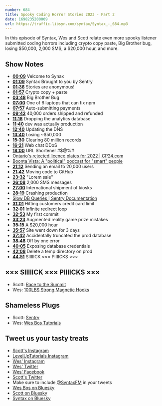 ```yaml
---
number: 684
title: Spooky Coding Horror Stories 2023 - Part 2
date: 1698235200009
url: https://traffic.libsyn.com/syntax/Syntax_-_684.mp3
---
```


In this episode of Syntax, Wes and Scott relate even more spooky listener submitted coding horrors including crypto copy paste, Big Brother bug, losing $50,000, 2,000 SMS, a $20,000 hour, and more.

## Show Notes

- **[00:09](#t=00:09)** Velcome to Synax
- **[01:09](#t=01:09)** Syntax Brought to you by Sentry
- **[01:36](#t=01:36)** Stories are anonymous!
- **[01:57](#t=01:57)** Crypto copy + paste
- **[03:48](#t=03:48)** Big Brother Bug
- **[07:00](#t=07:00)** One of 6 laptops that can fix npm
- **[07:57](#t=07:57)** Auto-submitting payments
- **[09:42](#t=09:42)** 40,000 orders shipped and refunded
- **[11:16](#t=11:16)** Dropping the analytics database
- **[11:40](#t=11:40)** dev was actually production
- **[12:40](#t=12:40)** Updating the DNS
- **[13:40](#t=13:40)** Losing ~$50,000
- **[15:30](#t=15:30)** Clearing 80 million records
- **[16:21](#t=16:21)** Web chat DDoS
- **[18:00](#t=18:00)** URL Shortener #$@%#
- [Ontario's rejected licence plates for 2022 | CP24.com](https://www.cp24.com/news/these-are-ontario-s-rejected-licence-plates-from-2022-1.6217558)
- [Boonta Vista: A "political" podcast for "smart" people](https://www.boontavista.com/)
- **[21:12](#t=21:12)** Sending an email to 20,000 users
- **[21:42](#t=21:42)** Moving code to GitHub
- **[23:32](#t=23:32)** "Lorem sale"
- **[26:08](#t=26:08)** 2,000 SMS messages
- **[27:00](#t=27:00)** International shipment of kiosks
- **[28:19](#t=28:19)** Crashing production
- [Slow DB Queries | Sentry Documentation](https://docs.sentry.io/product/issues/issue-details/performance-issues/slow-db-queries/)
- **[31:01](#t=31:01)** Hitting customers credit card limit
- **[32:01](#t=32:01)** Infinite redirect loop
- **[32:53](#t=32:53)** My first commit
- **[33:23](#t=33:23)** Augmented reality game prize mistakes
- **[35:15](#t=35:15)** A $20,000 hour
- **[35:57](#t=35:57)** Site went down for 3 days
- **[37:42](#t=37:42)** Accidentally truncated the prod database
- **[38:48](#t=38:48)** Off by one error
- **[40:05](#t=40:05)** Exposing database credentials
- **[42:08](#t=42:08)** Delete a temp directory on prod
- **[44:51](#t=44:51)** SIIIIICK ××× PIIIICKS ×××

## ××× SIIIIICK ××× PIIIICKS ×××

- Scott: [Race to the Summit](https://www.netflix.com/browse/genre/34399?jbv=81517219)
- Wes: [100LBS Strong Magnetic Hooks](https://www.amazon.ca/dp/B0CDH1BGS1?crid=PCR6UZRJ5ZTG&keywords=100lb+magnet&sprefix=100lb+magnet,aps,107&th=1&language=en_US&sr=8-5&linkCode=gs2&linkId=49131cd489767398fb3486d6edbe91fd&tag=isi777-20)

## Shameless Plugs

- Scott: [Sentry](https://sentry.io)
- Wes: [Wes Bos Tutorials](https://wesbos.com/courses)

## Tweet us your tasty treats

- [Scott's Instagram](https://www.instagram.com/stolinski/)
- [LevelUpTutorials Instagram](https://www.instagram.com/LevelUpTutorials/)
- [Wes' Instagram](https://www.instagram.com/wesbos/)
- [Wes' Twitter](https://twitter.com/wesbos)
- [Wes' Facebook](https://www.facebook.com/wesbos.developer)
- [Scott's Twitter](https://twitter.com/stolinski)
- Make sure to include [@SyntaxFM](https://twitter.com/SyntaxFM) in your tweets
- [Wes Bos on Bluesky](https://bsky.app/profile/wesbos.com)
- [Scott on Bluesky](https://bsky.app/profile/tolin.ski)
- [Syntax on Bluesky](https://bsky.app/profile/syntax.fm)
